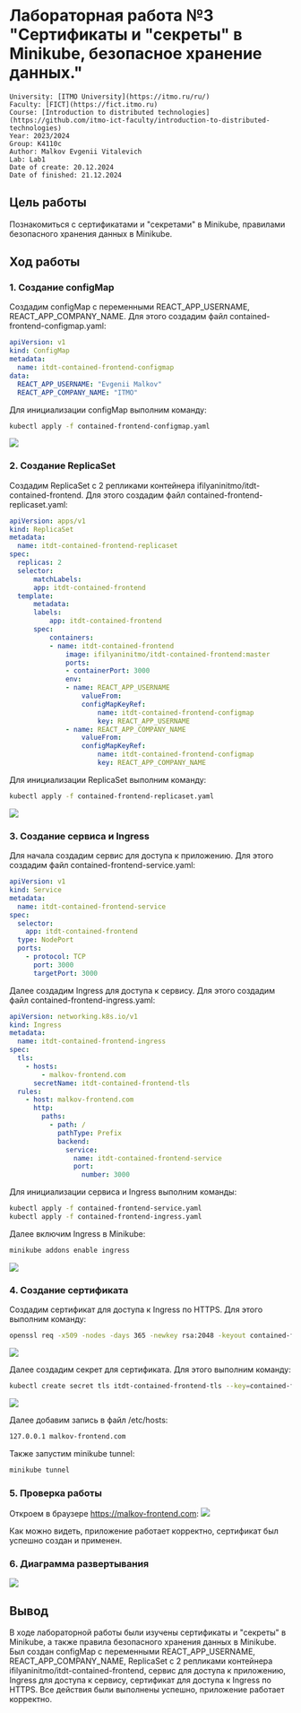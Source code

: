 # Лабораторная работа №3 "Сертификаты и "секреты" в Minikube, безопасное хранение данных."

```
University: [ITMO University](https://itmo.ru/ru/)
Faculty: [FICT](https://fict.itmo.ru)
Course: [Introduction to distributed technologies](https://github.com/itmo-ict-faculty/introduction-to-distributed-technologies)
Year: 2023/2024
Group: K4110c
Author: Malkov Evgenii Vitalevich
Lab: Lab1
Date of create: 20.12.2024
Date of finished: 21.12.2024
```

## Цель работы

Познакомиться с сертификатами и "секретами" в Minikube, правилами безопасного хранения данных в Minikube.

## Ход работы

### 1. Создание configMap

Создадим configMap с переменными REACT_APP_USERNAME, REACT_APP_COMPANY_NAME. Для этого создадим файл contained-frontend-configmap.yaml:

```yaml
apiVersion: v1
kind: ConfigMap
metadata:
  name: itdt-contained-frontend-configmap
data:
  REACT_APP_USERNAME: "Evgenii Malkov"
  REACT_APP_COMPANY_NAME: "ITMO"
```

Для инициализации configMap выполним команду:

```bash
kubectl apply -f contained-frontend-configmap.yaml
```

![](Attachments/2024-12-20-21-22-05.png)

### 2. Создание ReplicaSet

Создадим ReplicaSet с 2 репликами контейнера ifilyaninitmo/itdt-contained-frontend. Для этого создадим файл contained-frontend-replicaset.yaml:

```yaml
apiVersion: apps/v1
kind: ReplicaSet
metadata:
  name: itdt-contained-frontend-replicaset
spec:
  replicas: 2
  selector:
      matchLabels:
      app: itdt-contained-frontend
  template:
      metadata:
      labels:
          app: itdt-contained-frontend
      spec:
          containers:
          - name: itdt-contained-frontend
              image: ifilyaninitmo/itdt-contained-frontend:master
              ports:
              - containerPort: 3000
              env:
              - name: REACT_APP_USERNAME
                  valueFrom:
                  configMapKeyRef:
                      name: itdt-contained-frontend-configmap
                      key: REACT_APP_USERNAME
              - name: REACT_APP_COMPANY_NAME
                  valueFrom:
                  configMapKeyRef:
                      name: itdt-contained-frontend-configmap
                      key: REACT_APP_COMPANY_NAME
```

Для инициализации ReplicaSet выполним команду:

```bash
kubectl apply -f contained-frontend-replicaset.yaml
```

![](Attachments/2024-12-20-21-34-04.png)

### 3. Создание сервиса и Ingress

Для начала создадим сервис для доступа к приложению. Для этого создадим файл contained-frontend-service.yaml:

```yaml
apiVersion: v1
kind: Service
metadata:
  name: itdt-contained-frontend-service
spec:
  selector:
    app: itdt-contained-frontend
  type: NodePort
  ports:
    - protocol: TCP
      port: 3000
      targetPort: 3000
```

Далее создадим Ingress для доступа к сервису. Для этого создадим файл contained-frontend-ingress.yaml:

```yaml
apiVersion: networking.k8s.io/v1
kind: Ingress
metadata:
  name: itdt-contained-frontend-ingress
spec:
  tls:
    - hosts:
        - malkov-frontend.com
      secretName: itdt-contained-frontend-tls
  rules:
    - host: malkov-frontend.com
      http:
        paths:
          - path: /
            pathType: Prefix
            backend:
              service:
                name: itdt-contained-frontend-service
                port:
                  number: 3000
```

Для инициализации сервиса и Ingress выполним команды:

```bash
kubectl apply -f contained-frontend-service.yaml
kubectl apply -f contained-frontend-ingress.yaml
```

Далее включим Ingress в Minikube:

```bash
minikube addons enable ingress
```

![](Attachments/2024-12-22-14-46-16.png)

### 4. Создание сертификата

Создадим сертификат для доступа к Ingress по HTTPS. Для этого выполним команду:

```bash
openssl req -x509 -nodes -days 365 -newkey rsa:2048 -keyout contained-frontend-tls.key -out contained-frontend-tls.crt
```

![](Attachments/2024-12-22-14-56-05.png)

Далее создадим секрет для сертификата. Для этого выполним команду:

```bash
kubectl create secret tls itdt-contained-frontend-tls --key=contained-frontend-tls.key --cert=contained-frontend-tls.crt
```

![](Attachments/2024-12-22-15-01-59.png)

Далее добавим запись в файл /etc/hosts:

```bash
127.0.0.1 malkov-frontend.com
```

Также запустим minikube tunnel:

```bash
minikube tunnel
```

### 5. Проверка работы

Откроем в браузере https://malkov-frontend.com:
![](Attachments/2024-12-22-15-36-34.png)

Как можно видеть, приложение работает корректно, сертификат был успешно создан и применен.

### 6. Диаграмма развертывания

![](Attachments/2024-12-22-15-48-52.png)

## Вывод

В ходе лабораторной работы были изучены сертификаты и "секреты" в Minikube, а также правила безопасного хранения данных в Minikube. Был создан configMap с переменными REACT_APP_USERNAME, REACT_APP_COMPANY_NAME, ReplicaSet с 2 репликами контейнера ifilyaninitmo/itdt-contained-frontend, сервис для доступа к приложению, Ingress для доступа к сервису, сертификат для доступа к Ingress по HTTPS. Все действия были выполнены успешно, приложение работает корректно.
